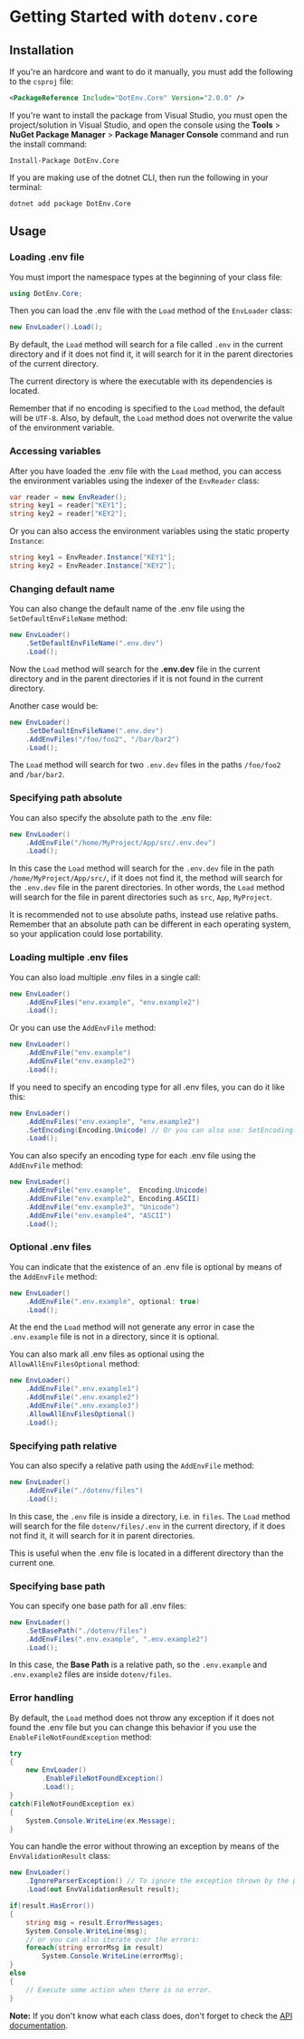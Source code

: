 # Getting Started with `dotenv.core`

## Installation

If you're an hardcore and want to do it manually, you must add the following to the `csproj` file:
```xml
<PackageReference Include="DotEnv.Core" Version="2.0.0" />
```
If you're want to install the package from Visual Studio, you must open the project/solution in Visual Studio, and open the console using the **Tools** > **NuGet Package Manager** > **Package Manager Console** command and run the install command:
```
Install-Package DotEnv.Core
```
If you are making use of the dotnet CLI, then run the following in your terminal:
```
dotnet add package DotEnv.Core
```

## Usage

### Loading .env file

You must import the namespace types at the beginning of your class file:
```cs
using DotEnv.Core;
```

Then you can load the .env file with the `Load` method of the `EnvLoader` class:
```cs
new EnvLoader().Load();
```
By default, the `Load` method will search for a file called `.env` in the current directory and if it does not find it, it will search for it in the parent directories of the current directory.

The current directory is where the executable with its dependencies is located.

Remember that if no encoding is specified to the `Load` method, the default will be `UTF-8`. Also, by default, the `Load` method does not overwrite the value of the environment variable.

### Accessing variables

After you have loaded the .env file with the `Load` method, you can access the environment variables using the indexer of the `EnvReader` class:
```cs
var reader = new EnvReader();
string key1 = reader["KEY1"];
string key2 = reader["KEY2"];
```
Or you can also access the environment variables using the static property `Instance`:
```cs
string key1 = EnvReader.Instance["KEY1"];
string key2 = EnvReader.Instance["KEY2"];
```

### Changing default name

You can also change the default name of the .env file using the `SetDefaultEnvFileName` method:
```cs
new EnvLoader()
    .SetDefaultEnvFileName(".env.dev")
    .Load();
```
Now the `Load` method will search for the **.env.dev** file in the current directory and in the parent directories if it is not found in the current directory.

Another case would be:
```cs
new EnvLoader()
    .SetDefaultEnvFileName(".env.dev")
    .AddEnvFiles("/foo/foo2", "/bar/bar2")
    .Load();
```
The `Load` method will search for two `.env.dev` files in the paths `/foo/foo2` and `/bar/bar2`.

### Specifying path absolute

You can also specify the absolute path to the .env file:
```cs
new EnvLoader()
    .AddEnvFile("/home/MyProject/App/src/.env.dev")
    .Load();
```
In this case the `Load` method will search for the `.env.dev` file in the path `/home/MyProject/App/src/`, if it does not find it, the method will search for the `.env.dev` file in the parent directories. In other words, the `Load` method will search for the file in parent directories such as `src`, `App`, `MyProject`.

It is recommended not to use absolute paths, instead use relative paths. Remember that an absolute path can be different in each operating system, so your application could lose portability.

### Loading multiple .env files

You can also load multiple .env files in a single call:
```cs
new EnvLoader()
    .AddEnvFiles("env.example", "env.example2")
    .Load();
```
Or you can use the `AddEnvFile` method:
```cs
new EnvLoader()
    .AddEnvFile("env.example")
    .AddEnvFile("env.example2")
    .Load();
```

If you need to specify an encoding type for all .env files, you can do it like this:
```cs
new EnvLoader()
    .AddEnvFiles("env.example", "env.example2")
    .SetEncoding(Encoding.Unicode) // Or you can also use: SetEncoding("Unicode")
    .Load();
```

You can also specify an encoding type for each .env file using the `AddEnvFile` method:
```cs
new EnvLoader()
    .AddEnvFile("env.example",  Encoding.Unicode)
    .AddEnvFile("env.example2", Encoding.ASCII)
    .AddEnvFile("env.example3", "Unicode")
    .AddEnvFile("env.example4", "ASCII")
    .Load();
```

### Optional .env files

You can indicate that the existence of an .env file is optional by means of the `AddEnvFile` method:
```cs
new EnvLoader()
    .AddEnvFile(".env.example", optional: true)
    .Load();
```
At the end the `Load` method will not generate any error in case the `.env.example` file is not in a directory, since it is optional.

You can also mark all .env files as optional using the `AllowAllEnvFilesOptional` method:
```cs
new EnvLoader()
    .AddEnvFile(".env.example1") 
    .AddEnvFile(".env.example2") 
    .AddEnvFile(".env.example3")
    .AllowAllEnvFilesOptional()
    .Load();
```

### Specifying path relative

You can also specify a relative path using the `AddEnvFile` method:
```cs
new EnvLoader()
    .AddEnvFile("./dotenv/files")
    .Load();
```
In this case, the `.env` file is inside a directory, i.e. in `files`. The `Load` method will search for the file `dotenv/files/.env` in the current directory, if it does not find it, it will search for it in parent directories.

This is useful when the .env file is located in a different directory than the current one.

### Specifying base path

You can specify one base path for all .env files:
```cs
new EnvLoader()
    .SetBasePath("./dotenv/files")
    .AddEnvFiles(".env.example", ".env.example2")
    .Load();
```
In this case, the **Base Path** is a relative path, so the `.env.example` and `.env.example2` files are inside `dotenv/files`.

### Error handling

By default, the `Load` method does not throw any exception if it does not found the .env file but you can change this behavior if you use the `EnableFileNotFoundException` method:
```cs
try 
{
    new EnvLoader()
        .EnableFileNotFoundException()
        .Load();
}
catch(FileNotFoundException ex)
{
    System.Console.WriteLine(ex.Message);
}
```

You can handle the error without throwing an exception by means of the `EnvValidationResult` class:
```cs
new EnvLoader()
    .IgnoreParserException() // To ignore the exception thrown by the parser.
    .Load(out EnvValidationResult result);

if(result.HasError())
{
    string msg = result.ErrorMessages;
    System.Console.WriteLine(msg);
    // or you can also iterate over the errors:
    foreach(string errorMsg in result)
        System.Console.WriteLine(errorMsg); 
}
else 
{
    // Execute some action when there is no error.
}
```

**Note:** If you don't know what each class does, don't forget to check the [API documentation](xref:DotEnv.Core).